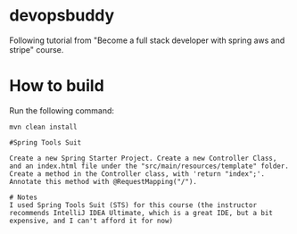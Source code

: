 # devopsbuddy
Following tutorial from "Become a full stack developer with spring aws and stripe" course.

# How to build
Run the following command:
```
mvn clean install

#Spring Tools Suit

Create a new Spring Starter Project. Create a new Controller Class, and an index.html file under the "src/main/resources/template" folder. Create a method in the Controller class, with 'return "index";'. Annotate this method with @RequestMapping("/").

# Notes
I used Spring Tools Suit (STS) for this course (the instructor recommends IntelliJ IDEA Ultimate, which is a great IDE, but a bit expensive, and I can't afford it for now)